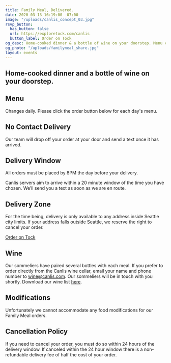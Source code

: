 ```yaml
---
title: Family Meal, Delivered.
date: 2020-03-13 16:19:00 -07:00
image: "/uploads/canlis_concept_03.jpg"
rsvp_button:
  has_button: false
  url: https://exploretock.com/canlis
  button_label: Order on Tock
og_desc: Home-cooked dinner & a bottle of wine on your doorstep. Menu changes daily.
og_photo: "/uploads/familymeal_share.jpg"
layout: events
---
```


<h2 class="Display2 mb4">Home-cooked dinner and a bottle of wine on your doorstep.</h2>

<div class="Divider mb4 mt5 op30"></div>

<h2 class="Caption mt2 mb3">Menu</h2>

Changes daily. Please click the order button below for each day's menu.

<h2 class="Caption mt2 mb3">No Contact Delivery</h2>

Our team will drop off your order at your door and send a text once it has arrived.

<h2 class="Caption mt2 mb3">Delivery Window</h2>

All orders must be placed by 8PM the day before your delivery.

Canlis servers aim to arrive within a 20 minute window of the time you have chosen. We’ll send you a text as soon as we are en route.

<h2 class="Caption mt2 mb3">Delivery Zone</h2>

For the time being, delivery is only available to any address inside Seattle city limits. If your address falls outside Seattle, we reserve the right to cancel your order.

<div class="Divider mb8 mt3 op30"></div>

<div class="EventsButton mb8 mt4">
  <a class="Caption" href="https://exploretock.com/canlis">
    Order on Tock
  </a>
</div>

<div class="Divider mb8 op30"></div>

<h2 class="Caption mt2 mb3">Wine</h2>

Our sommeliers have paired several bottles with each meal. If you prefer to order directly from the Canlis wine cellar, email your name and phone number to <a href="mailto:wine@canlis.com?subject=Wine%20Delivery&body=Name:%20%3A%0D%0APhone Number:%20%3A">
wine@canlis.com</a>. Our sommeliers will be in touch with you shortly. Download our wine list <a target="_blank" href="/uploads/winelist.pdf">here</a>.

<h2 class="Caption mt3 mb3">Modifications</h2>

Unfortunately we cannot accommodate any food modifications for our Family Meal orders.

<h2 class="Caption mt2 mb3">Cancellation Policy</h2>

If you need to cancel your order, you must do so within 24 hours of the delivery window. If canceled within the 24 hour window there is a non-refundable delivery fee of half the cost of your order.





